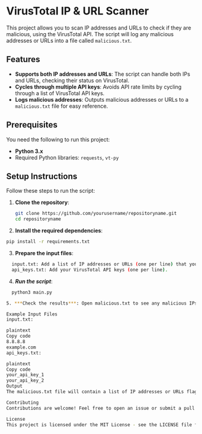 
# VirusTotal IP & URL Scanner

This project allows you to scan IP addresses and URLs to check if they are malicious, using the VirusTotal API. The script will log any malicious addresses or URLs into a file called `malicious.txt`.

## Features
- **Supports both IP addresses and URLs**: The script can handle both IPs and URLs, checking their status on VirusTotal.
- **Cycles through multiple API keys**: Avoids API rate limits by cycling through a list of VirusTotal API keys.
- **Logs malicious addresses**: Outputs malicious addresses or URLs to a `malicious.txt` file for easy reference.

## Prerequisites

You need the following to run this project:
- **Python 3.x**
- Required Python libraries: `requests`, `vt-py`

## Setup Instructions

Follow these steps to run the script:

1. **Clone the repository**:
   ```bash
   git clone https://github.com/yourusername/repositoryname.git
   cd repositoryname

2. **Install the required dependencies**:
  ```bash
  pip install -r requirements.txt
```
3. **Prepare the input files**:
``` bash
  input.txt: Add a list of IP addresses or URLs (one per line) that you want to scan.
  api_keys.txt: Add your VirusTotal API keys (one per line). 
```

4. ***Run the script***:
```bash
  python3 main.py

5. ***Check the results***: Open malicious.txt to see any malicious IPs or URLs.

Example Input Files
input.txt:

plaintext
Copy code
8.8.8.8
example.com
api_keys.txt:

plaintext
Copy code
your_api_key_1
your_api_key_2
Output
The malicious.txt file will contain a list of IP addresses or URLs flagged as malicious by VirusTotal.

Contributing
Contributions are welcome! Feel free to open an issue or submit a pull request.

License
This project is licensed under the MIT License - see the LICENSE file for details.

